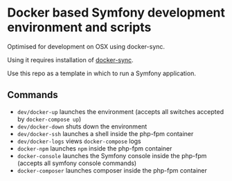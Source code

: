 # Docker based Symfony development environment and scripts

Optimised for development on OSX using docker-sync.

Using it requires installation of [docker-sync](http://docker-sync.io/ ).

Use this repo as a template in which to run a Symfony application.

## Commands

* `dev/docker-up` launches the environment (accepts all switches accepted by `docker-compose up`)
* `dev/docker-down` shuts down the environment
* `dev/docker-ssh` launches a shell inside the php-fpm container
* `dev/docker-logs` views `docker-compose` logs
* `docker-npm` launches `npm` inside the php-fpm container
* `docker-console` launches the Symfony console inside the php-fpm (accepts all symfony console commands)
* `docker-composer` launches composer inside the php-fpm container